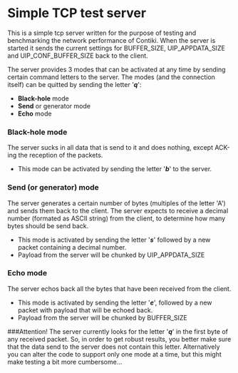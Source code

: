 # Simple TCP test server

This is a simple tcp server written for the purpose of testing and benchmarking the network performance of Contiki.
When the server is started it sends the current settings for BUFFER_SIZE, UIP_APPDATA_SIZE and UIP_CONF_BUFFER_SIZE back
to the client.

The server provides 3 modes that can be activated at any time by sending certain command letters to the server.
The modes (and the connection itself) can be quitted by sending the letter '***q***':

- **Black-hole** mode 
- **Send** or generator mode
- **Echo** mode

###  **Black-hole** mode 
The server sucks in all data that is send to it and does nothing, except ACK-ing the reception of the packets. 
- This mode can be activated by sending the letter '***b***' to the server.

###  **Send** (or generator) mode 
The server generates a certain number of bytes (multiples of the letter 'A') and sends them back to the client. The server expects to receive a decimal number (formated as ASCII string) from the client, to determine how many bytes should be send back. 
- This mode is activated by sending the letter '***s***' followed by a new packet containing a decimal number.
- Payload from the server will be chunked by UIP_APPDATA_SIZE

###  **Echo** mode 
The server echos back all the bytes that have been received from the client. 
- This mode is activated by sending the letter '***e***', followed by a new packet with payload that will be echoed back.
- Payload from the server will be chunked by BUFFER_SIZE

###Attention!
The server currently looks for the letter '***q***' in the first byte of any received packet. So, in order to get robust results, you better make sure that the data send to the server does not contain this letter.
Alternatively you can alter the code to support only one mode at a time, but this might make testing a bit more cumbersome... 

